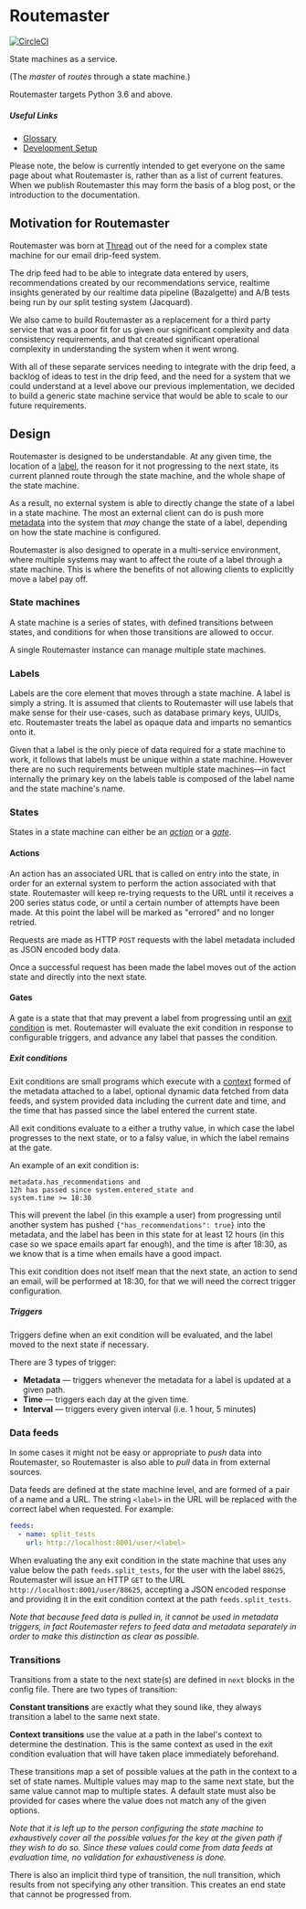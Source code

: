 # Routemaster

[![CircleCI](https://circleci.com/gh/thread/routemaster.svg?style=shield&circle-token=3973777302b4f7f00f5b9eb1c07e3c681ea94f35)](https://circleci.com/gh/thread/routemaster)

State machines as a service.

(The _master_ of _routes_ through a state machine.)

Routemaster targets Python 3.6 and above.


##### Useful Links

 - [Glossary](docs/glossary.md)
 - [Development Setup](docs/getting_started.md)


Please note, the below is currently intended to get everyone on the same page
about what Routemaster is, rather than as a list of current features. When we
publish Routemaster this may form the basis of a blog post, or the introduction
to the documentation.


## Motivation for Routemaster

Routemaster was born at [Thread](https://www.thread.com/) out of the need for a
complex state machine for our email drip-feed system.

The drip feed had to be able to integrate data entered by users, recommendations
created by our recommendations service, realtime insights generated by our
realtime data pipeline (Bazalgette) and A/B tests being run by our split testing
system (Jacquard).

We also came to build Routemaster as a replacement for a third party service
that was a poor fit for us given our significant complexity and data consistency
requirements, and that created significant operational complexity in
understanding the system when it went wrong.

With all of these separate services needing to integrate with the drip feed, a
backlog of ideas to test in the drip feed, and the need for a system that we
could understand at a level above our previous implementation, we decided to
build a generic state machine service that would be able to scale to our future
requirements.


## Design

Routemaster is designed to be understandable. At any given time, the location of
a [label](label), the reason for it not progressing to the next state, its
current planned route through the state machine, and the whole shape of the
state machine.

As a result, no external system is able to directly change the state of a label
in a state machine. The most an external client can do is push more
[metadata](metadata) into the system that _may_ change the state of a label,
depending on how the state machine is configured.

Routemaster is also designed to operate in a multi-service environment, where
multiple systems may want to affect the route of a label through a state
machine. This is where the benefits of not allowing clients to explicitly move a
label pay off.


### State machines

A state machine is a series of states, with defined transitions between states,
and conditions for when those transitions are allowed to occur.

A single Routemaster instance can manage multiple state machines.


### Labels

Labels are the core element that moves through a state machine. A label is
simply a string. It is assumed that clients to Routemaster will use labels that
make sense for their use-cases, such as database primary keys, UUIDs, etc.
Routemaster treats the label as opaque data and imparts no semantics onto it.

Given that a label is the only piece of data required for a state machine to
work, it follows that labels must be unique within a state machine. However
there are no such requirements between multiple state machines—in fact
internally the primary key on the labels table is composed of the label name
and the state machine's name.


### States

States in a state machine can either be an [_action_](action) or a
[_gate_](gate).


#### Actions

An action has an associated URL that is called on entry into the state, in order
for an external system to perform the action associated with that state.
Routemaster will keep re-trying requests to the URL until it receives a 200
series status code, or until a certain number of attempts have been made. At
this point the label will be marked as "errored" and no longer retried.

Requests are made as HTTP `POST` requests with the label metadata included as
JSON encoded body data.

Once a successful request has been made the label moves out of the action state
and directly into the next state.


#### Gates

A gate is a state that that may prevent a label from progressing until an [exit
condition](exit-condition) is met. Routemaster will evaluate the exit condition
in response to configurable triggers, and advance any label that passes the
condition.


##### Exit conditions

Exit conditions are small programs which execute with a [context](context)
formed of the metadata attached to a label, optional dynamic data fetched from
data feeds, and system provided data including the current date and time, and
the time that has passed since the label entered the current state.

All exit conditions evaluate to a either a truthy value, in which case the label
progresses to the next state, or to a falsy value, in which the label remains at
the gate.

An example of an exit condition is:

```
metadata.has_recommendations and
12h has passed since system.entered_state and
system.time >= 18:30
```

This will prevent the label (in this example a user) from progressing until
another system has pushed `{"has_recommendations": true}` into the metadata, and
the label has been in this state for at least 12 hours (in this case so we space
emails apart far enough), and the time is after 18:30, as we know that is a time
when emails have a good impact.

This exit condition does not itself mean that the next state, an action to send
an email, will be performed at 18:30, for that we will need the correct trigger
configuration.


##### Triggers

Triggers define when an exit condition will be evaluated, and the label moved to
the next state if necessary.

There are 3 types of trigger:

 - **Metadata** — triggers whenever the metadata for a label is updated at a given path.
 - **Time** — triggers each day at the given time.
 - **Interval** — triggers every given interval (i.e. 1 hour, 5 minutes)


### Data feeds

In some cases it might not be easy or appropriate to _push_ data into
Routemaster, so Routemaster is also able to _pull_ data in from external
sources.

Data feeds are defined at the state machine level, and are formed of a pair of a
name and a URL. The string `<label>` in the URL will be replaced with the
correct label when requested. For example:

```yaml
feeds:
  - name: split_tests
    url: http://localhost:8001/user/<label>
```

When evaluating the any exit condition in the state machine that uses any value
below the path `feeds.split_tests`, for the user with the label `88625`,
Routemaster will issue an HTTP `GET` to the URL
`http://localhost:8001/user/88625`, accepting a JSON encoded response and
providing it in the exit condition context at the path `feeds.split_tests`.

_Note that because feed data is pulled in, it cannot be used in metadata
triggers, in fact Routemaster refers to feed data and metadata separately in
order to make this distinction as clear as possible._


### Transitions

Transitions from a state to the next state(s) are defined in `next` blocks in
the config file. There are two types of transition:

**Constant transitions** are exactly what they sound like, they always
transition a label to the same next state.

**Context transitions** use the value at a path in the label's context to
determine the destination. This is the same context as used in the exit
condition evaluation that will have taken place immediately beforehand.

These transitions map a set of possible values at the path in the context to a
set of state names. Multiple values may map to the same next state, but the same
value cannot map to multiple states. A default state must also be provided for
cases where the value does not match any of the given options.

_Note that it is left up to the person configuring the state machine to
exhaustively cover all the possible values for the key at the given path if they
wish to do so. Since these values could come from data feeds at evaluation time,
no validation for exhaustiveness is done._

There is also an implicit third type of transition, the null transition, which
results from not specifying any other transition. This creates an end state that
cannot be progressed from.


[label]: docs/glossary.md#label
[metadata]: docs/glossary.md#metadata
[action]: docs/glossary.md#action
[gate]: docs/glossary.md#gate
[exit-condition]: docs/glossary.md#exit-condition
